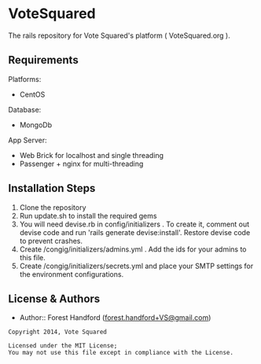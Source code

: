 VoteSquared
===================

The rails repository for Vote Squared's platform ( VoteSquared.org ).

Requirements
------------
Platforms:
- CentOS

Database:
- MongoDb

App Server:
- Web Brick for localhost and single threading
- Passenger + nginx for multi-threading

Installation Steps
------------------
1. Clone the repository
2. Run update.sh to install the required gems
3. You will need devise.rb in config/initializers .  To create it, comment out devise code and run 'rails generate devise:install'.  Restore devise code to prevent crashes.
4. Create /congig/initializers/admins.yml .  Add the ids for your admins to this file.
5. Create /congig/initializers/secrets.yml and place your SMTP settings for the environment configurations.

License & Authors
-----------------
- Author:: Forest Handford (forest.handford+VS@gmail.com)

```text
Copyright 2014, Vote Squared

Licensed under the MIT License;
You may not use this file except in compliance with the License.
